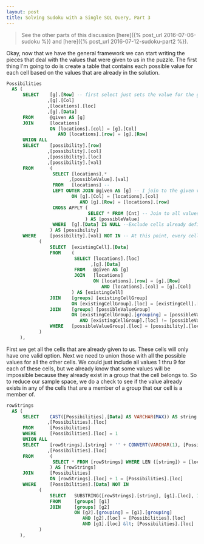 ```yaml
---
layout: post
title: Solving Sudoku with a Single SQL Query, Part 3
---
```


> See the other parts of this discussion [here]({% post_url 2016-07-06-sudoku %}) and [here]({% post_url 2016-07-12-sudoku-part2 %}).

Okay, now that we have the general framework we can start writing the pieces that deal with the values that were given to us in the puzzle. The first thing I'm going to do is create a table that contains each possible value for each cell based on the values that are already in the solution.

```sql
Possibilities
  AS (
      SELECT    [g].[Row] -- first select just sets the value for the given locations.
               ,[g].[Col]
               ,[locations].[loc]
               ,[g].[Data]
      FROM      @given AS [g]
      JOIN      [locations]
                ON [locations].[col] = [g].[Col]
                   AND [locations].[row] = [g].[Row]
      UNION ALL
      SELECT    [possibility].[row]
               ,[possibility].[col]
               ,[possibility].[loc]
               ,[possibility].[val]
      FROM      (
                 SELECT [locations].*
                       ,[possibleValue].[val]
                 FROM   [locations] -- 
                 LEFT OUTER JOIN @given AS [g] -- I join to the given values to exclude these below
                        ON [g].[Col] = [locations].[col]
                           AND [g].[Row] = [locations].[row]
                 CROSS APPLY (
                              SELECT * FROM [Cnt] -- Join to all values 1-9
                             ) AS [possibleValue]
                 WHERE  [g].[Data] IS NULL --Exclude cells already defined in the given set
                ) AS [possibility]
      WHERE     [possibility].[val] NOT IN -- At this point, every cell not in the given set is
            (
                SELECT  [existingCell].[Data]
                FROM    (
                         SELECT [locations].[loc]
                               ,[g].[Data]
                         FROM   @given AS [g]
                         JOIN   [locations]
                                ON [locations].[row] = [g].[Row]
                                   AND [locations].[col] = [g].[Col]
                        ) AS [existingCell]
                JOIN    [groups] [existingCellGroup]
                        ON [existingCellGroup].[loc] = [existingCell].[loc]
                JOIN    [groups] [possibleValueGroup]
                        ON [existingCellGroup].[grouping] = [possibleValueGroup].[grouping]
                           AND [existingCellGroup].[loc] != [possibleValueGroup].[loc]
                WHERE   [possibleValueGroup].[loc] = [possibility].[loc]
            )
     ),
```

First we get all the cells that are already given to us. These cells will only have one valid option. Next we need to union those with all the possible values for all the other cells. We could just include all values 1 thru 9 for each of these cells, but we already know that some values will be impossible because they already exist in a group that the cell belongs to. So to reduce our sample space, we do a check to see if the value already exists in any of the cells that are a member of a group that our cell is a member of.

```sql
rowStrings
  AS (
      SELECT    CAST([Possibilities].[Data] AS VARCHAR(MAX)) AS string
               ,[Possibilities].[loc]
      FROM      [Possibilities]
      WHERE     [Possibilities].[loc] = 1
      UNION ALL
      SELECT    [rowStrings].[string] + '' + CONVERT(VARCHAR(1), [Possibilities].[Data])
               ,[Possibilities].[loc]
      FROM      (
                 SELECT * FROM [rowStrings] WHERE LEN ([string]) = [loc]
                ) AS [rowStrings]
      JOIN      [Possibilities]
                ON [rowStrings].[loc] + 1 = [Possibilities].[loc]
      WHERE     [Possibilities].[Data] NOT IN 
            (
                SELECT   SUBSTRING([rowStrings].[string], [g1].[loc], 1)
                FROM     [groups] [g1]
                JOIN     [groups] [g2]
                         ON [g2].[grouping] = [g1].[grouping]
                            AND [g2].[loc] = [Possibilities].[loc]
                            AND [g1].[loc] &lt; [Possibilities].[loc]
            )
     ),
```
